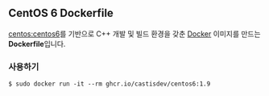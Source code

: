 ## CentOS 6 Dockerfile

[centos:centos6](https://registry.hub.docker.com/_/centos/)를 기반으로 C++ 개발 및 빌드 환경을 갖춘 [Docker](https://www.docker.com/) 이미지를 만드는 **Dockerfile**입니다.

### 사용하기

```
$ sudo docker run -it --rm ghcr.io/castisdev/centos6:1.9
```
